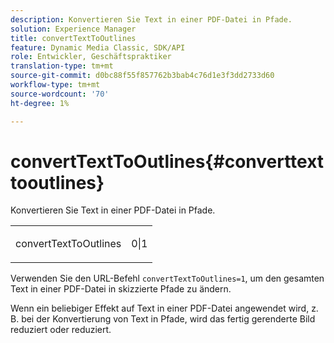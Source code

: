 ```yaml
---
description: Konvertieren Sie Text in einer PDF-Datei in Pfade.
solution: Experience Manager
title: convertTextToOutlines
feature: Dynamic Media Classic, SDK/API
role: Entwickler, Geschäftspraktiker
translation-type: tm+mt
source-git-commit: d0bc88f55f857762b3bab4c76d1e3f3dd2733d60
workflow-type: tm+mt
source-wordcount: '70'
ht-degree: 1%

---
```



# convertTextToOutlines{#converttexttooutlines}

Konvertieren Sie Text in einer PDF-Datei in Pfade.

<table id="simpletable_FDE0D8786BC747AF87A336452500E695"> 
 <tr class="strow"> 
  <td class="stentry"> <p><span class="codeph"> convertTextToOutlines</span> </p> </td> 
  <td class="stentry"> <p>0|1 </p></td> 
 </tr> 
</table>

Verwenden Sie den URL-Befehl `convertTextToOutlines=1`, um den gesamten Text in einer PDF-Datei in skizzierte Pfade zu ändern.

Wenn ein beliebiger Effekt auf Text in einer PDF-Datei angewendet wird, z. B. bei der Konvertierung von Text in Pfade, wird das fertig gerenderte Bild reduziert oder reduziert.
